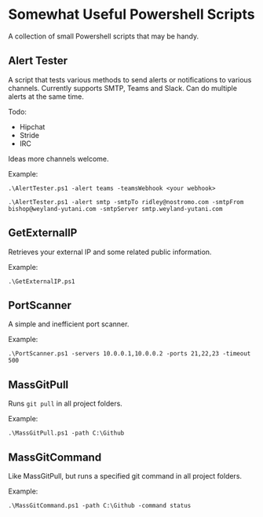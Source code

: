 # Somewhat Useful Powershell Scripts
A collection of small Powershell scripts that may be handy.

## Alert Tester
A script that tests various methods to send alerts or notifications to various channels. Currently supports SMTP, Teams and Slack. Can do multiple alerts at the same time.

Todo:
- Hipchat
- Stride
- IRC

Ideas more channels welcome. 

Example:

`.\AlertTester.ps1 -alert teams -teamsWebhook <your webhook>`

`.\AlertTester.ps1 -alert smtp -smtpTo ridley@nostromo.com -smtpFrom bishop@weyland-yutani.com -smtpServer smtp.weyland-yutani.com`

## GetExternalIP
Retrieves your external IP and some related public information. 

Example:

`.\GetExternalIP.ps1`

## PortScanner
A simple and inefficient port scanner.

Example:

`.\PortScanner.ps1 -servers 10.0.0.1,10.0.0.2 -ports 21,22,23 -timeout 500`

## MassGitPull
Runs `git pull` in all project folders. 

Example: 

`.\MassGitPull.ps1 -path C:\Github`

## MassGitCommand
Like MassGitPull, but runs a specified git command in all project folders. 

Example:

`.\MassGitCommand.ps1 -path C:\Github -command status` 